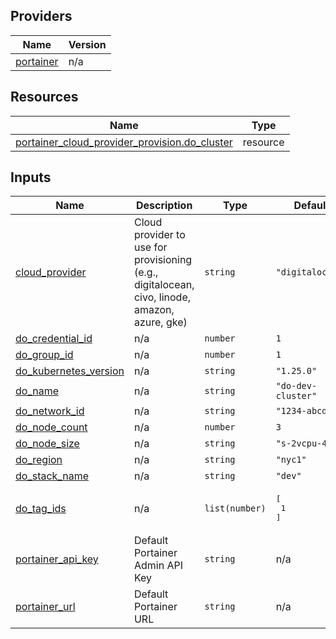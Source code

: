 <!-- BEGIN_TF_DOCS -->


## Providers

| Name | Version |
|------|---------|
| <a name="provider_portainer"></a> [portainer](#provider\_portainer) | n/a |

## Resources

| Name | Type |
|------|------|
| [portainer_cloud_provider_provision.do_cluster](https://registry.terraform.io/providers/portainer/portainer/latest/docs/resources/cloud_provider_provision) | resource |

## Inputs

| Name | Description | Type | Default | Required |
|------|-------------|------|---------|:--------:|
| <a name="input_cloud_provider"></a> [cloud\_provider](#input\_cloud\_provider) | Cloud provider to use for provisioning (e.g., digitalocean, civo, linode, amazon, azure, gke) | `string` | `"digitalocean"` | no |
| <a name="input_do_credential_id"></a> [do\_credential\_id](#input\_do\_credential\_id) | n/a | `number` | `1` | no |
| <a name="input_do_group_id"></a> [do\_group\_id](#input\_do\_group\_id) | n/a | `number` | `1` | no |
| <a name="input_do_kubernetes_version"></a> [do\_kubernetes\_version](#input\_do\_kubernetes\_version) | n/a | `string` | `"1.25.0"` | no |
| <a name="input_do_name"></a> [do\_name](#input\_do\_name) | n/a | `string` | `"do-dev-cluster"` | no |
| <a name="input_do_network_id"></a> [do\_network\_id](#input\_do\_network\_id) | n/a | `string` | `"1234-abcd"` | no |
| <a name="input_do_node_count"></a> [do\_node\_count](#input\_do\_node\_count) | n/a | `number` | `3` | no |
| <a name="input_do_node_size"></a> [do\_node\_size](#input\_do\_node\_size) | n/a | `string` | `"s-2vcpu-4gb"` | no |
| <a name="input_do_region"></a> [do\_region](#input\_do\_region) | n/a | `string` | `"nyc1"` | no |
| <a name="input_do_stack_name"></a> [do\_stack\_name](#input\_do\_stack\_name) | n/a | `string` | `"dev"` | no |
| <a name="input_do_tag_ids"></a> [do\_tag\_ids](#input\_do\_tag\_ids) | n/a | `list(number)` | <pre>[<br/>  1<br/>]</pre> | no |
| <a name="input_portainer_api_key"></a> [portainer\_api\_key](#input\_portainer\_api\_key) | Default Portainer Admin API Key | `string` | n/a | yes |
| <a name="input_portainer_url"></a> [portainer\_url](#input\_portainer\_url) | Default Portainer URL | `string` | n/a | yes |
<!-- END_TF_DOCS -->